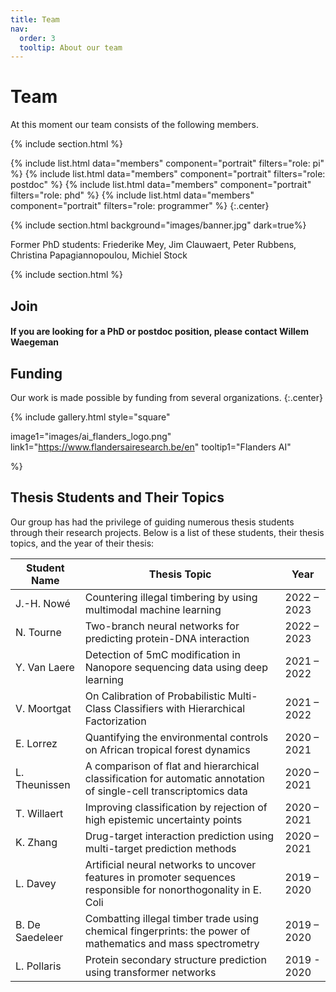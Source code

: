 ```yaml
---
title: Team
nav:
  order: 3
  tooltip: About our team
---
```


# <i class="fas fa-users"></i>Team

At this moment our team consists of the following members. 

{% include section.html %}

{%
  include list.html
  data="members"
  component="portrait"
  filters="role: pi"
%}
{%
  include list.html
  data="members"
  component="portrait"
  filters="role: postdoc"
%}
{%
  include list.html
  data="members"
  component="portrait"
  filters="role: phd"
%}
{%
  include list.html
  data="members"
  component="portrait"
  filters="role: programmer"
%}
{:.center}

{% include section.html background="images/banner.jpg" dark=true%}

Former PhD students: Friederike Mey, Jim Clauwaert, Peter Rubbens, Christina Papagiannopoulou, Michiel Stock

{% include section.html %}

## Join

#### If you are looking for a PhD or postdoc position, please contact Willem Waegeman
<!---
Lorem ipsum dolor sit amet, consectetur adipiscing elit, sed do eiusmod tempor incididunt ut labore et dolore magna aliqua.

- 3+ (dog) years experience managing bone portfolios
- Strong desire to learn tricks and go on walkies
- Aptitude to sit and stay

{% include link.html type="external" link="https://google.com/" text="Apply Now" icon="" style="button" %}
{:.center}

{% include section.html %}
-->
## Funding

Our work is made possible by funding from several organizations.
{:.center}

{%
  include gallery.html
  style="square"

  image1="images/ai_flanders_logo.png"
  link1="https://www.flandersairesearch.be/en"
  tooltip1="Flanders AI"

%}

## Thesis Students and Their Topics

Our group has had the privilege of guiding numerous thesis students through their research projects. Below is a list of these students, their thesis topics, and the year of their thesis:

| Student Name     | Thesis Topic                                                                                          | Year        |
|------------------|-------------------------------------------------------------------------------------------------------|-------------|
| J.-H. Nowé       | Countering illegal timbering by using multimodal machine learning                                    | 2022 – 2023 |
| N. Tourne        | Two-branch neural networks for predicting protein-DNA interaction                                    | 2022 – 2023 |
| Y. Van Laere     | Detection of 5mC modification in Nanopore sequencing data using deep learning                        | 2021 – 2022 |
| V. Moortgat      | On Calibration of Probabilistic Multi-Class Classifiers with Hierarchical Factorization              | 2021 – 2022 |
| E. Lorrez        | Quantifying the environmental controls on African tropical forest dynamics                          | 2020 – 2021 |
| L. Theunissen    | A comparison of flat and hierarchical classification for automatic annotation of single-cell transcriptomics data | 2020 – 2021 |
| T. Willaert      | Improving classification by rejection of high epistemic uncertainty points                           | 2020 – 2021 |
| K. Zhang         | Drug-target interaction prediction using multi-target prediction methods                             | 2020 – 2021 |
| L. Davey         | Artificial neural networks to uncover features in promoter sequences responsible for nonorthogonality in E. Coli | 2019 – 2020 |
| B. De Saedeleer  | Combatting illegal timber trade using chemical fingerprints: the power of mathematics and mass spectrometry | 2019 – 2020 |
| L. Pollaris      | Protein secondary structure prediction using transformer networks                                     | 2019 - 2020 |

